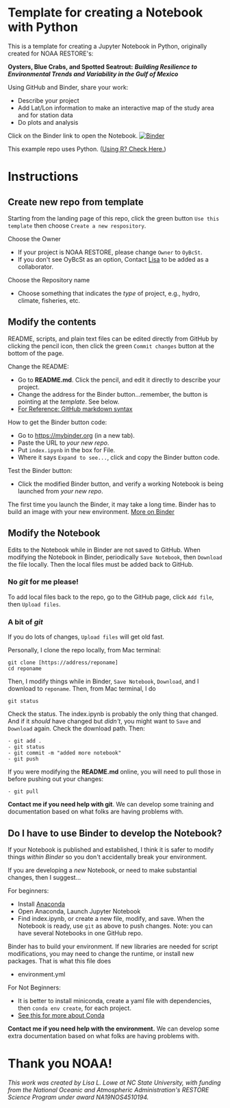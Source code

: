 # Template for creating a Notebook with Python 

This is a template for creating a Jupyter Notebook in Python, originally created for NOAA RESTORE's:

**Oysters, Blue Crabs, and Spotted Seatrout:** ***Building Resilience to Environmental Trends and Variability in the Gulf of Mexico***

Using GitHub and Binder, share your work:
- Describe your project
- Add Lat/Lon information to make an interactive map of the study area and for station data
- Do plots and analysis

Click on the Binder link to open the Notebook.
[![Binder](https://mybinder.org/badge_logo.svg)](https://mybinder.org/v2/gh/OyBcSt/project-template-python/HEAD?labpath=index.ipynb)

This example repo uses Python.  ([Using R? Check Here.](https://github.com/OyBcSt/project-template-r))

# Instructions

## Create new repo from template
Starting from the landing page of this repo, click the green button `Use this template` then choose `Create a new respository`.

Choose the Owner
- If your project is NOAA RESTORE, please change `Owner` to `OyBcSt`.  
- If you don't see OyBcSt as an option, Contact [Lisa](mailto:lllowe@ncsu.edu) to be added as a collaborator.  

Choose the Repository name
- Choose something that indicates the *type* of project, e.g., hydro, climate, fisheries, etc.

## Modify the contents

README, scripts, and plain text files can be edited directly from GitHub by clicking the pencil icon, then click the green `Commit changes` button at the bottom of the page.

Change the README:
- Go to **README.md**.  Click the pencil, and edit it directly to describe your project.
- Change the address for the Binder button...remember, the button is pointing at the *template*.  See below.
- [For Reference: GitHub markdown syntax](https://docs.github.com/en/github/writing-on-github/getting-started-with-writing-and-formatting-on-github/basic-writing-and-formatting-syntax)

How to get the Binder button code:
- Go to https://mybinder.org (in a new tab).
- Paste the URL to *your new repo*.
- Put `index.ipynb` in the box for File.
- Where it says `Expand to see...`, click and copy the Binder button code.

Test the Binder button:
- Click the modified Binder button, and verify a working Notebook is being launched from *your new repo*.

The first time you launch the Binder, it may take a long time.  Binder has to build an image with your new environment.  [More on Binder](https://the-turing-way.netlify.app/communication/binder/zero-to-binder.html)

## Modify the Notebook

Edits to the Notebook while in Binder are not saved to GitHub.  When modifying the Notebook in Binder, periodically `Save Notebook`, then `Download` the file locally.  Then the local files must be added back to GitHub.

### No *git* for me please!
To add local files back to the repo, go to the GitHub page, click `Add file`, then `Upload files`.

### A bit of *git*
If you do lots of changes, `Upload files` will get old fast. 

Personally, I clone the repo locally, from Mac terminal:
```
git clone [https://address/reponame]
cd reponame
```

Then, I modify things while in Binder, `Save Notebook`, `Download`, and I download to `reponame`.  Then, from Mac terminal, I do
```
git status
```
Check the status.  The index.ipynb is probably the only thing that changed.  And if it *should* have changed but *didn't*, you might want to `Save` and `Download` again.  Check the download path.  Then:
```
- git add .
- git status
- git commit -m "added more notebook"
- git push
```

If you were modifying the **README.md** online, you will need to pull those in before pushing out your changes:
```
- git pull
```

**Contact me if you need help with git**.  We can develop some training and documentation based on what folks are having problems with.


## Do I have to use Binder to develop the Notebook?

If your Notebook is published and established, I think it is safer to modify things *within Binder* so you don't accidentally break your environment.  

If you are developing a *new* Notebook, or need to make substantial changes, then I suggest...

For beginners:
- Install [Anaconda](https://www.anaconda.com)
- Open Anaconda, Launch Jupyter Notebook
- Find index.ipynb, or create a new file, modify, and save.
When the Notebook is ready, use `git` as above to push changes.  Note: you can have several Notebooks in one GitHub repo.  

Binder has to build your environment.  If new libraries are needed for script modifications, you may need to change the runtime, or install new packages.  That is what this file does
- environment.yml

For Not Beginners:
- It is better to install miniconda, create a yaml file with dependencies, then `conda env create`, for each project.  
- [See this for more about Conda](https://hpc.ncsu.edu/Software/Apps.php?app=Conda)

**Contact me if you need help with the environment.** We can develop some extra documentation based on what folks are having problems with.


# Thank you NOAA!
*This work was created by Lisa L. Lowe at NC State University, with funding from the National Oceanic and Atmospheric Administration's RESTORE Science Program under award NA19NOS4510194.*
